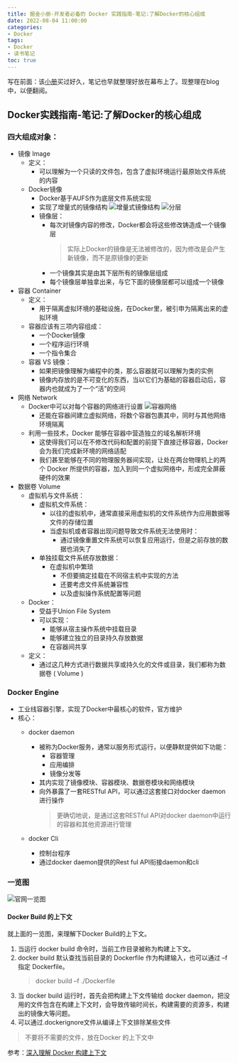 ```yaml
---
title: 掘金小册-开发者必备的 Docker 实践指南-笔记:了解Docker的核心组成
date: 2022-08-04 11:00:00
categories:
- Docker
tags:
- Docker
- 读书笔记
toc: true
---
```

写在前面：该[小册](https://juejin.cn/book/6844733746462064654)买过好久，笔记也早就整理好放在幕布上了。现整理在blog中，以便翻阅。
## Docker实践指南-笔记:了解Docker的核心组成
<!--more-->

### 四大组成对象：
- 镜像 Image
    - 定义：
         - 可以理解为一个只读的文件包，包含了虚拟环境运行最原始文件系统的内容
    - Docker镜像
         - Docker基于AUFS作为底层文件系统实现
         - 实现了增量式的镜像结构
            ![增量式镜像结构](http://data.tcbang.xyz/uPic/nQtaES.jpg)
            ![分层](http://data.tcbang.xyz/uPic/tSHxqL.jpg)
         - 镜像层：
              - 每次对镜像内容的修改，Docker都会将这些修改铸造成一个镜像层
                >​实际上Docker的镜像是无法被修改的，因为修改是会产生新镜像，而不是原镜像的更新
              - 一个镜像其实是由其下层所有的镜像层组成
              - 每个镜像层单独拿出来，与它下面的镜像层都可以组成一个镜像
- 容器 Container
    - 定义：
         - 用于隔离虚拟环境的基础设施，在Docker里，被引申为隔离出来的虚拟环境
    - 容器应该有三项内容组成：
         - 一个Docker镜像
         - 一个程序运行环境
         - 一个指令集合
    - 容器 VS 镜像：
         - 如果把镜像理解为编程中的类，那么容器就可以理解为类的实例
         - 镜像内存放的是不可变化的东西，当以它们为基础的容器启动后，容器内也就成为了一个“活”的空间
- 网络 Network
    - Docker中可以对每个容器的网络进行设置
        ![容器网络](http://data.tcbang.xyz/uPic/0Pkh9Y.jpg)
         - 还能在容器间建立虚拟网络，将数个容器包裹其中，同时与其他网络环境隔离
    - 利用一些技术，Docker 能够在容器中营造独立的域名解析环境
         - 这使得我们可以在不修改代码和配置的前提下直接迁移容器，Docker 会为我们完成新环境的网络适配
         - 我们甚至能够在不同的物理服务器间实现，让处在两台物理机上的两个 Docker 所提供的容器，加入到同一个虚拟网络中，形成完全屏蔽硬件的效果
- 数据卷 Volume
    - 虚拟机与文件系统：
         - 虚拟机文件系统：
              - 以往的虚拟机中，通常直接采用虚拟机的文件系统作为应用数据等文件的存储位置
              - 当虚拟机或者容器出现问题导致文件系统无法使用时：
                   - 通过镜像重置文件系统可以恢复应用运行，但是之前存放的数据也消失了
         - 单独挂载文件系统存放数据：
              - 在虚拟机中繁琐
                   - 不但要搞定挂载在不同宿主机中实现的方法
                   - 还要考虑文件系统兼容性
                   - 以及虚拟操作系统配置等问题
    - Docker：
         - 受益于Union File System
         - 可以实现：
              - 能够从宿主操作系统中挂载目录
              - 能够建立独立的目录持久存放数据
              - 在容器间共享
    - 定义：
         - 通过这几种方式进行数据共享或持久化的文件或目录，我们都称为数据卷 ( Volume )
  
### Docker Engine
- 工业线容器引擎，实现了Docker中最核心的软件，官方维护
- 核心：
    - docker daemon
         - 被称为Docker服务，通常以服务形式运行，以便静默提供如下功能：
              - 容器管理
              - 应用编排
              - 镜像分发等
         - 其内实现了镜像模块、容器模块、数据卷模块和网络模块
         - 向外暴露了一套RESTful API，可以通过这套接口对docker daemon进行操作
            >更确切地说，是通过这套RESTful API对docker daemon中运行的容器和其他资源进行管理

    - docker Cli
         - 控制台程序
         - 通过docker daemon提供的Rest ful API衔接daemon和cli

### 一览图
  ![官网一览图](https://docs.docker.com/engine/images/architecture.svg)

#### Docker Build 的上下文

就上面的一览图，来理解下Docker Build的上下文。

1. 当运行 docker build 命令时，当前工作目录被称为构建上下文。
2. docker build 默认查找当前目录的 Dockerfile 作为构建输入，也可以通过 –f 指定 Dockerfile。
   >docker build –f ./Dockerfile
3. 当 docker build 运行时，首先会把构建上下文传输给 docker daemon，把没用的文件包含在构建上下文时，会导致传输时间长，构建需要的资源多，构建出的镜像大等问题。
4. 可以通过.dockerignore文件从编译上下文排除某些文件

> 不要将不需要的文件，放在Docker 的上下文中

参考：[深入理解 Docker 构建上下文](https://blog.csdn.net/qianghaohao/article/details/87554255)